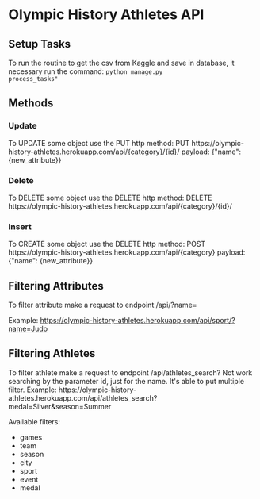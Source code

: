# Olympic History Athletes API

## Setup Tasks
To run the routine to get the csv from Kaggle and save in database, it necessary run the command:
<code>python manage.py process_tasks"</code>


<h2>Methods</h2>

<h3>Update</h3>
To UPDATE some object use the PUT http method:
PUT https://olympic-history-athletes.herokuapp.com/api/{category}/{id}/
payload:
{"name": {new_attribute}}

<h3>Delete</h3>
To DELETE some object use the DELETE http method:
DELETE https://olympic-history-athletes.herokuapp.com/api/{category}/{id}/

<h3>Insert</h3>
To CREATE some object use the DELETE http method:
POST https://olympic-history-athletes.herokuapp.com/api/{category}
payload:
{"name": {new_attribute}}


<h2>Filtering Attributes</h2>
To filter attribute make a request to endpoint /api/<category>?name=<attribute>

Example:
https://olympic-history-athletes.herokuapp.com/api/sport/?name=Judo


<h2>Filtering Athletes</h2>
To filter athlete make a request to endpoint /api/athletes_search?<params>
Not work searching by the parameter id, just for the name.
It's able to put multiple filter.
Example:
https://olympic-history-athletes.herokuapp.com/api/athletes_search?medal=Silver&season=Summer

Available filters:
- games
- team
- season
- city
- sport
- event
- medal
